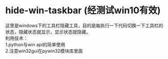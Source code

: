 # hide-win-taskbar (经测试win10有效)  
这里是windows下的工具栏隐藏工具，目的是每执行一下代码切换一下工具栏的状态，隐藏状态就显示，显示状态就隐藏。  
利用技术：  
1.python与win api的简单使用  
2.注意win32gui在pywin32模块库里面  
